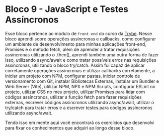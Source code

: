 # Bloco 9 - JavaScript e Testes Assíncronos

Esse bloco pertence ao módulo de `front-end` do curso da [Trybe](https://www.betrybe.com/). Nesse bloco aprendi sobre operações assíncronas e callbacks, como configurar um ambiente de desenvolvimento para minhas aplicações front-end, Promises e o método fetch, além de aprender a tratar requisições assíncronas utilizando o .then(), aprendi também uma outra forma de fazer isso, utilizando async/await e como tratar possíveis erros nas requisições assíncronas, utilizando o bloco try/catch. Assim fui capaz de aplicar corretamente operações assíncronas e utilizar callbacks corretamente, a iniciar um projeto com NPM, configurar pastas, iniciar controle de versionamento com Git, instalar Bibliotecas Externas, instalar um Bundler e Web Server (Vite), utilizar NPM, NPX e NPM Scripts, configurar ESLint no projeto, utilizar CSS no meu projeto, utilizar Promises para lidar com códigos assíncronos, utilizar a função fetch para fazer requisições externas, escrever códigos assíncronos utilizando async/await, utilizar o try/catch para tratar erros e a escrever testes para códigos assíncronos utilizando async/await.

Tendo isso em mente aqui você encontrará os exercícios que desenvolvi para fixar os conhecimentos que adquiri ao longo desse bloco.